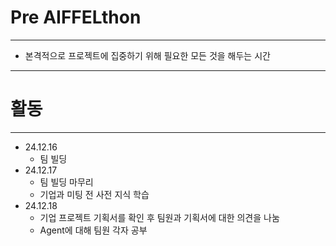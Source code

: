 # Pre AIFFELthon

---
  - 본격적으로 프로젝트에 집중하기 위해 필요한 모든 것을 해두는 시간

---

# 활동

---

  - 24.12.16
    - 팀 빌딩
  - 24.12.17
    - 팀 빌딩 마무리
    - 기업과 미팅 전 사전 지식 학습
  - 24.12.18
    - 기업 프로젝트 기획서를 확인 후 팀원과 기획서에 대한 의견을 나눔
    - Agent에 대해 팀원 각자 공부
